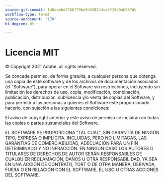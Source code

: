 ```yaml
---
source-git-commit: f40eae6df76b779be9d338243ca4f19e0ab957db
workflow-type: tm+mt
source-wordcount: '170'
ht-degree: 0%

---
```

# Licencia MIT

© Copyright 2021 Adobe. all rights reserved.

Se concede permiso, de forma gratuita, a cualquier persona que obtenga una copia de este software y de los archivos de documentación asociados (el &quot;Software&quot;), para operar en el Software sin restricciones, incluyendo sin limitación los derechos de uso, copia, modificación, combinación, publicación, distribución, sublicencia y/o venta de copias del Software, y para permitir a las personas a quienes el Software esté proporcionado hacerlo, con sujeción a las siguientes condiciones:

El aviso de copyright anterior y este aviso de permiso se incluirán en todas las copias o partes sustanciales del Software.

EL SOFTWARE SE PROPORCIONA &quot;TAL CUAL&quot;, SIN GARANTÍA DE NINGÚN TIPO, EXPRESA O IMPLÍCITA, INCLUIDAS, PERO NO LIMITADAS, LAS GARANTÍAS DE COMERCIABILIDAD, ADECUACIÓN PARA UN FIN DETERMINADO Y NO INFRACCIÓN. EN NINGÚN CASO LOS AUTORES O TITULARES DE DERECHOS DE AUTOR SERÁN RESPONSABLES DE CUALQUIER RECLAMACIÓN, DAÑOS U OTRA RESPONSABILIDAD, YA SEA EN UNA ACCIÓN DE CONTRATO, TORT O DE OTRA MANERA, DERIVADA, FUERA O EN RELACIÓN CON EL SOFTWARE, EL USO U OTRAS ACCIONES DEL SOFTWARE.

